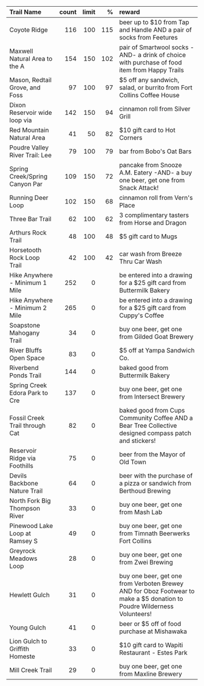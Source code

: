 | Trail Name                     |   count |   limit |   % | reward                                                                                                                  |
|:-------------------------------|--------:|--------:|----:|:------------------------------------------------------------------------------------------------------------------------|
| Coyote Ridge                   |     116 |     100 | 115 | beer up to $10 from Tap and Handle AND a pair of socks from Feetures                                                    |
| Maxwell Natural Area to the A  |     154 |     150 | 102 | pair of Smartwool socks -AND- a drink of choice with purchase of food item from Happy Trails                            |
| Mason, Redtail Grove, and Foss |      97 |     100 |  97 | $5 off any sandwich, salad, or burrito from Fort Collins Coffee House                                                   |
| Dixon Reservoir wide loop via  |     142 |     150 |  94 | cinnamon roll from Silver Grill                                                                                         |
| Red Mountain Natural Area      |      41 |      50 |  82 | $10 gift card to Hot Corners                                                                                            |
| Poudre Valley River Trail: Lee |      79 |     100 |  79 | bar from Bobo's Oat Bars                                                                                                |
| Spring Creek/Spring Canyon Par |     109 |     150 |  72 | pancake from Snooze A.M. Eatery -AND- a buy one beer, get one from Snack Attack!                                        |
| Running Deer Loop              |     102 |     150 |  68 | cinnamon roll from Vern's Place                                                                                         |
| Three Bar Trail                |      62 |     100 |  62 | 3 complimentary tasters from Horse and Dragon                                                                           |
| Arthurs Rock Trail             |      48 |     100 |  48 | $5 gift card to Mugs                                                                                                    |
| Horsetooth Rock Loop Trail     |      42 |     100 |  42 | car wash from Breeze Thru Car Wash                                                                                      |
| Hike Anywhere - Minimum 1 Mile |     252 |       0 |     | be entered into a drawing for a $25 gift card from Buttermilk Bakery                                                    |
| Hike Anywhere - Minimum 2 Mile |     265 |       0 |     | be entered into a drawing for a $25 gift card from Cuppy's Coffee                                                       |
| Soapstone Mahogany Trail       |      34 |       0 |     | buy one beer, get one from Gilded Goat Brewery                                                                          |
| River Bluffs Open Space        |      83 |       0 |     | $5 off at Yampa Sandwich Co.                                                                                            |
| Riverbend Ponds Trail          |     144 |       0 |     | baked good from Buttermilk Bakery                                                                                       |
| Spring Creek Edora Park to Cre |     137 |       0 |     | buy one beer, get one from Intersect Brewery                                                                            |
| Fossil Creek Trail through Cat |      82 |       0 |     | baked good from Cups Community Coffee AND a Bear Tree Collective designed compass patch and stickers!                   |
| Reservoir Ridge via Foothills  |      75 |       0 |     | beer from the Mayor of Old Town                                                                                         |
| Devils Backbone Nature Trail   |      64 |       0 |     | beer with the purchase of a pizza or sandwich from Berthoud Brewing                                                     |
| North Fork Big Thompson River  |      33 |       0 |     | buy one beer, get one from Mash Lab                                                                                     |
| Pinewood Lake Loop at Ramsey S |      49 |       0 |     | buy one beer, get one from Timnath Beerwerks Fort Collins                                                               |
| Greyrock Meadows Loop          |      28 |       0 |     | buy one beer, get one from Zwei Brewing                                                                                 |
| Hewlett Gulch                  |      31 |       0 |     | buy one beer, get one from Verboten Brewey AND for Oboz Footwear to make a $5 donation to Poudre Wilderness Volunteers! |
| Young Gulch                    |      41 |       0 |     | beer or $5 off of food purchase at Mishawaka                                                                            |
| Lion Gulch to Griffith Homeste |      33 |       0 |     | $10 gift card to Wapiti Restaurant - Estes Park                                                                         |
| Mill Creek Trail               |      29 |       0 |     | buy one beer, get one from Maxline Brewery                                                                              |